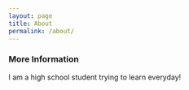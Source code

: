 ```yaml
---
layout: page
title: About
permalink: /about/
---
```



### More Information

I am a high school student trying to learn everyday!

